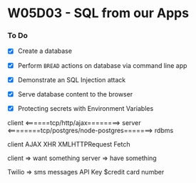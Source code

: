 # W05D03 - SQL from our Apps

### To Do
- [x] Create a database
- [x] Perform `BREAD` actions on database via command line app
- [x] Demonstrate an SQL Injection attack
- [x] Serve database content to the browser
- [x] Protecting secrets with Environment Variables



client <======tcp/http/ajax========> server <========tcp/postgres/node-postgres=======> rdbms


client
AJAX XHR XMLHTTPRequest
Fetch

client => want something
server => have something

Twilio => sms messages
API Key $credit card number




















